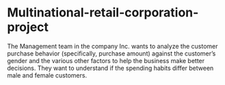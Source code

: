 # Multinational-retail-corporation-project
The Management team in the company Inc. wants to analyze the customer purchase behavior (specifically, purchase amount) against the customer’s gender and the various other factors to help the business make better decisions. They want to understand if the spending habits differ between male and female customers.
